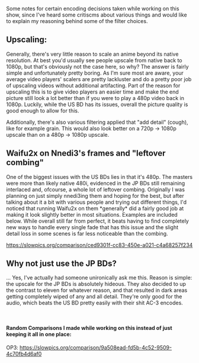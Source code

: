Some notes for certain encoding decisions taken while working on this show, since I've heard some critiscms about various things and 
would like to explain my reasoning behind some of the filter choices.

## Upscaling:

Generally, there's very little reason to scale an anime beyond its native resolution. At best you'd usually see people upscale from native back to 1080p, but that's obviously not the case here, so why? The answer is fairly simple and unfortunately pretty boring. As I'm sure most are aware, your average video players' scalers are pretty lackluster and do a pretty poor job of upscaling videos without additional artifacting. Part of the reason for upscaling this is to give video players an easier time and make the end picture still look a lot better than if you were to play a 480p video back in 1080p. Luckily, while the US BD has its issues, overall the picture quality is good enough to allow for this.

Additionally, there's also various filtering applied that "add detail" (cough), like for example grain. This would also look better on a 720p -> 1080p upscale than on a 480p -> 1080p upscale.


## Waifu2x on Nnedi3's frames and "leftover combing"

One of the biggest issues with the US BDs lies in that it's 480p. The masters were more than likely native 480i, evidenced in the JP BDs still remaining interlaced and, ofcourse, a whole lot of leftover combing. Originally I was planning on just simply nnedi3ing them and hoping for the best, but after talking about it a bit with various people and trying out different things, I'd noticed that running Waifu2x on them \*generally* did a fairly good job at making it look slightly better in most situations. Examples are included below. While overall still far from perfect, it beats having to find completely new ways to handle every single fade that has this issue and the slight detail loss  in some scenes is far less noticeable than the combing.

https://slowpics.org/comparison/ced9301f-cc83-450e-a021-c4a68257f234


## Why not just use the JP BDs?

... Yes, I've actually had someone unironically ask me this. Reason is simple: the upscale for the JP BDs is absolutely hideous. They also decided to up the contrast to eleven for whatever reason, and that resulted in dark areas getting completely wiped of any and all detail. They're only good for the audio, which beats the US BD pretty easily with their shit AC-3 encodes.

<br>

#### Random Comparisons I made while working on this instead of just keeping it all in one place:
OP3: https://slowpics.org/comparison/9a508ead-fd5b-4c52-9509-4c70fb4d6af0